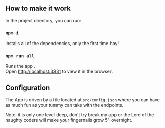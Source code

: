 ## How to make it work

In the project directory, you can run:

### `npm i`

installs all of the dependencies, only the first time hay!

### `npm run all`

Runs the app .<br />
Open [http://localhost:3331](http://localhost:3331) to view it in the browser.


## Configuration

The App is driven by a file located at ```src/config.json``` where you can have as much fun as your tummy can take with the endpoints.





Note: it is only one level deep, don't try break my app or the Lord of the naughty coders will make your fingernails grow 5" overnight.